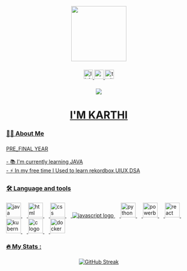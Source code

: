 <div align="center">
  <img height="150" src="https://media2.giphy.com/media/v1.Y2lkPTc5MGI3NjExd3VzMnRkb3h6aGI4bHE5dmdqMGUyeml5ejY0em5jaDMzM293bGltYSZlcD12MV9pbnRlcm5hbF9naWZfYnlfaWQmY3Q9Zw/HzPtbOKyBoBFsK4hyc/giphy.gif"  />
</div>

###

<div align="center">
  <a href ="https://www.linkedin.com/in/karthi-v-013308249/">
  <img src="https://img.shields.io/static/v1?message=LinkedIn&logo=linkedin&label=&color=0077B5&logoColor=white&labelColor=&style=for-the-badge" height="25" alt="linkedin logo"  />
  <a href ="https://mail.google.com/mail/u/1/#inbox">
  <img src="https://img.shields.io/badge/Gmail-D14836?style=for-the-badge&logo=gmail&logoColor=white" height="25" alt="gmail logo"  />
   <a href ="https://www.instagram.com/karthi_keyon?igsh=MWVlcXYwbXF2bHNybg==">
  <img src="https://camo.githubusercontent.com/50cf39121274b3db22bf1bd72cbe25af9078e037441cb5b5bdef1cc9dc5eb2f7/68747470733a2f2f63646e2e7261776769742e636f6d2f73696e647265736f726875732f617765736f6d652f643733303566333864323966656437386661383536353265336136336531353464643865383832392f6d656469612f62616467652e737667" height="25" alt="twitter logo"  />
</div>

###

<div align="center">
  <img src="https://visitor-badge.laobi.icu/badge?page_id=KARTHIKEYON.KARTHIKEYON&"  />
</div>

###

<h1 align="center">I'M KARTHI </h1>

###

<h3 align="left">👩‍💻  About Me</h3>

###

<p align="left">PRE_FINAL YEAR<br><br>- 📚 I'm currently learning JAVA <br>- ⚡ In my free time I Used to learn rekordbox,UIUX,DSA</p>

###

<h3 align="left">🛠 Language and tools</h3>

###

<div align="left">
  <img src="https://imgs.search.brave.com/KJJo5F6RnXbAlEpgO7yDtFhaiySENQmvNdqSBuQ9QYo/rs:fit:500:0:0/g:ce/aHR0cHM6Ly9icmFu/ZHNsb2dvcy5jb20v/d3AtY29udGVudC91/cGxvYWRzL2ltYWdl/cy9qYXZhLWxvZ28t/MS5wbmc" height="40" alt="java logo"/>
  <img width="12" />
  <img src="https://imgs.search.brave.com/BLp5uFQdfXSqmpA6T4d6gQp2CLZC5UYpMHLepquR97Y/rs:fit:500:0:0:0/g:ce/aHR0cHM6Ly91cGxv/YWQud2lraW1lZGlh/Lm9yZy93aWtpcGVk/aWEvY29tbW9ucy82/LzYxL0hUTUw1X2xv/Z29fYW5kX3dvcmRt/YXJrLnN2Zw" height="40" alt="html logo"/>
  <img width="12" />
  <img src="https://imgs.search.brave.com/sylAVDc_dG2HQuMI27__BwhZNXMsX-VWfL2VMMZiMZs/rs:fit:500:0:0:0/g:ce/aHR0cHM6Ly8xMDAw/bG9nb3MubmV0L3dw/LWNvbnRlbnQvdXBs/b2Fkcy8yMDIwLzA5/L0NTUy1Mb2dvLTUw/MHgzMTMucG5n" height="40" alt="css logo"  />
  <img width="12" />
  <img src="https://imgs.search.brave.com/hmbNDpmcorIEe2l6BmhYKAxcP28jsvWqY9kqQCvXeKM/rs:fit:500:0:0:0/g:ce/aHR0cHM6Ly9pY29u/YXBlLmNvbS93cC1j/b250ZW50L3BuZ19s/b2dvX3ZlY3Rvci9q/YXZhc2NyaXB0LWpz/LWxvZ28ucG5n" heightg="40" alt="javascript logo"  />
  <img width="12" />
  <img src="https://imgs.search.brave.com/TZSo_uOjGCgGGKoHfVlgaAo22amOoM89rsoSrIC3bQ4/rs:fit:500:0:0:0/g:ce/aHR0cHM6Ly9icmFu/ZHNsb2dvcy5jb20v/d3AtY29udGVudC91/cGxvYWRzL2ltYWdl/cy9weXRob24tbG9n/by5wbmc" height="40" alt="python logo"  />
  <img width="12" />
  <img src="https://imgs.search.brave.com/LQKx1l6iYjjueba-Gi_qAgHi2z_axkPAGsl3m5YA_-M/rs:fit:500:0:0:0/g:ce/aHR0cHM6Ly91cGxv/YWQud2lraW1lZGlh/Lm9yZy93aWtpcGVk/aWEvY29tbW9ucy9j/L2NmL05ld19Qb3dl/cl9CSV9Mb2dvLnN2/Zw" height="40" alt="powerbi logo"  />
  <img width="12" />
  <img src="https://imgs.search.brave.com/mOCx1bfRkfRFUb4ME2vOJDWNJZ6K0lkAuRM8eXTi4NQ/rs:fit:500:0:0:0/g:ce/aHR0cHM6Ly91cGxv/YWQud2lraW1lZGlh/Lm9yZy93aWtpcGVk/aWEvY29tbW9ucy9h/L2E3L1JlYWN0LWlj/b24uc3Zn" height="40" alt="react logo"  />
  <img width="12" />
  <img src="https://imgs.search.brave.com/A4u8NpgR0g9HD96Auak3P3QwP4mVtsU7KHAEA7TNpR0/rs:fit:500:0:0/g:ce/aHR0cHM6Ly9jbGlw/YXJ0LWxpYnJhcnku/Y29tL2ltYWdlX2dh/bGxlcnkyL1BIUC1M/b2dvLUZyZWUtRG93/bmxvYWQtUE5HLnBu/Zw" height="40" alt="kubernetes logo"  />
  <img width="12" />
  <img src="https://imgs.search.brave.com/piH4HoxxS9uyYLiS_N7tJHLyRpQhQ_0gvzbDkkfUfz4/rs:fit:500:0:0/g:ce/aHR0cHM6Ly91cGxv/YWQud2lraW1lZGlh/Lm9yZy93aWtpcGVk/aWEvY29tbW9ucy8x/LzE4L0NfUHJvZ3Jh/bW1pbmdfTGFuZ3Vh/Z2Uuc3Zn.svg" height="40" alt="c logo"  />
   <img width="12" />
  <img src="https://imgs.search.brave.com/H1AAjMgU0punj1GIcp7XZY16iONu9l2_RsCU1OdkHg0/rs:fit:500:0:0/g:ce/aHR0cHM6Ly91cGxv/YWQud2lraW1lZGlh/Lm9yZy93aWtpcGVk/aWEvY29tbW9ucy8x/LzE4L0lTT19DKytf/TG9nby5zdmc.svg" height="40" alt="docker logo"  />
</div>

###

<h3 align="left">🔥   My Stats :</h3>

###

<div align="center">
 <a href="https://git.io/streak-stats"><img src="https://streak-stats.demolab.com?user=KARTHIKEYON&theme=tokyonight-duo&mode=weekly" alt="GitHub Streak" /></a>
</div>

###
